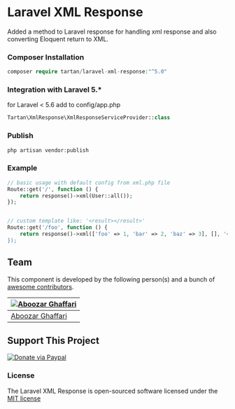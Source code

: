 # Laravel XML Response
Added a method to Laravel response for handling xml response and also converting Eloquent return to XML.

### Composer Installation

```php
composer require tartan/laravel-xml-response:"^5.0"
```

### Integration with Laravel 5.*

for Laravel < 5.6 add to config/app.php

```php
Tartan\XmlResponse\XmlResponseServiceProvider::class
```

### Publish

```php
php artisan vendor:publish
```

### Example
```php
// basic usage with default config from xml.php file
Route::get('/', function () {
    return response()->xml(User::all());
});


// custom template like: '<result></result>'
Route::get('/foo', function () {
    return response()->xml(['foo' => 1, 'bar' => 2, 'baz' => 3], [], '<result></result>);
});
```

## Team

This component is developed by the following person(s) and a bunch of [awesome contributors](https://github.com/iamtartan/laravel-custom-validator/graphs/contributors).

[![Aboozar Ghaffari](https://avatars1.githubusercontent.com/u/502961?s=130&v=4)](https://github.com/iamtartan) |
--- |
[Aboozar Ghaffari](https://github.com/iamtartan) |

## Support This Project
  
[![Donate via Paypal](https://www.paypalobjects.com/en_US/i/btn/btn_donate_SM.gif)](https://www.paypal.com/cgi-bin/webscr?cmd=_s-xclick&hosted_button_id=LXEL22GFTXTKN)

### License

The Laravel XML Response is open-sourced software licensed under the [MIT license](http://opensource.org/licenses/MIT)
